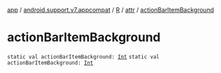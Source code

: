 [app](../../../index.md) / [android.support.v7.appcompat](../../index.md) / [R](../index.md) / [attr](index.md) / [actionBarItemBackground](.)

# actionBarItemBackground

`static val actionBarItemBackground: `[`Int`](https://kotlinlang.org/api/latest/jvm/stdlib/kotlin/-int/index.html)
`static val actionBarItemBackground: `[`Int`](https://kotlinlang.org/api/latest/jvm/stdlib/kotlin/-int/index.html)